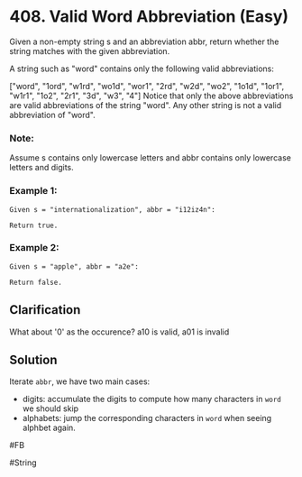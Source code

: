 # 408. Valid Word Abbreviation (Easy)

Given a non-empty string s and an abbreviation abbr, return whether the string matches with the given abbreviation.

A string such as "word" contains only the following valid abbreviations:

["word", "1ord", "w1rd", "wo1d", "wor1", "2rd", "w2d", "wo2", "1o1d", "1or1", "w1r1", "1o2", "2r1", "3d", "w3", "4"]
Notice that only the above abbreviations are valid abbreviations of the string "word". Any other string is not a valid abbreviation of "word".

### Note:
Assume s contains only lowercase letters and abbr contains only lowercase letters and digits.

### Example 1:
```
Given s = "internationalization", abbr = "i12iz4n":

Return true.
```

### Example 2:
```
Given s = "apple", abbr = "a2e":

Return false.
```
## Clarification
What about '0' as the occurence? a10 is valid, a01 is invalid

## Solution
Iterate `abbr`, we have two main cases:
- digits: accumulate the digits to compute how many characters in `word` we should skip
- alphabets: jump the corresponding characters in `word` when seeing alphbet again.

#FB

#String
